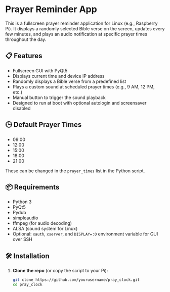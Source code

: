# Prayer Reminder App

This is a fullscreen prayer reminder application for Linux (e.g., Raspberry Pi). It displays a randomly selected Bible verse on the screen, updates every few minutes, and plays an audio notification at specific prayer times throughout the day.

## 📋 Features

- Fullscreen GUI with PyQt5
- Displays current time and device IP address
- Randomly displays a Bible verse from a predefined list
- Plays a custom sound at scheduled prayer times (e.g., 9 AM, 12 PM, etc.)
- Manual button to trigger the sound playback
- Designed to run at boot with optional autologin and screensaver disabled

## 🕒 Default Prayer Times

- 09:00
- 12:00
- 15:00
- 18:00
- 21:00

These can be changed in the `prayer_times` list in the Python script.

## 📦 Requirements

- Python 3
- PyQt5
- Pydub
- simpleaudio
- ffmpeg (for audio decoding)
- ALSA (sound system for Linux)
- Optional: `xauth`, `xserver`, and `DISPLAY=:0` environment variable for GUI over SSH

## 🛠 Installation

1. **Clone the repo** (or copy the script to your Pi):

   ```bash
   git clone https://github.com/yourusername/pray_clock.git
   cd pray_clock
